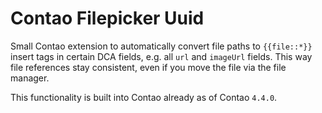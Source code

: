 Contao Filepicker Uuid
=====================

Small Contao extension to automatically convert file paths to `{{file::*}}` insert tags in certain DCA fields, e.g. all `url` and `imageUrl` fields. This way file references stay consistent, even if you move the file via the file manager.

This functionality is built into Contao already as of Contao `4.4.0`.
